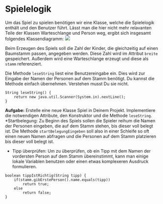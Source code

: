 # Spielelogik
Um das Spiel zu spielen benötigen wir eine Klasse, welche die Spielelogik enthält und den Benutzer führt. Lässt man die hier nicht mehr relavanten Teile der Klassen Warteschlange und Person weg, ergibt sich insgesamt folgendes Klassendiagramm: 
![](http://inf-schule.de/content/programmierung/oopjava/beziehungen/platzda/spielelogik/KlassendiagrammGesamt.png)

Beim Erzeugen des Spiels soll die Zahl der Kinder, die gleichzeitig auf einen Baumstamm passen, angegeben werden. Diese Zahl wird im Attribut `breite` gespeichert. Außerdem wird eine Warteschlange erzeugt und diese als `stamm` referenziert. 

Die Methode `leseString` liest eine Benutzereingabe ein. Dies wird zur Eingabe der Namen der Personen auf dem Stamm benötigt. Du kannst die Methode einfach übernehmen. Verstehen musst Du sie nicht.


```
String leseString() {
    return new java.util.Scanner(System.in).nextLine();
}
```
**Aufgabe:**
Erstelle eine neue Klasse Spiel in Deinem Projekt. Implementiere die notwendigen Attribute, den Konstruktor und die Methode `leseString`.
*Startbelegung: Zu Beginn des Spiels sollen die Spieler reihum die Namen der Personen eingeben, die auf dem Stamm stehen, bis dieser voll belegt ist. Die Methode `startBelegungEingeben` soll also in einer Schleife so oft einen neuen Namen abfragen und die Personen auf dem Stamm platzieren bis dieser voll belegt ist.
* Tipp überprüfen: Um zu überprüfen, ob ein Tipp mit dem Namen der vordersten Person auf dem Stamm übereinstimmt, kann man einige lokale Variablen benutzen oder einen etwas komplexeren Ausdruck formulieren.




```
boolean tippIstRichtig(String tipp) {
    if(stamm.gibErstePerson().name.equals(tipp))
        return true;
    else
        return false;
}
```



